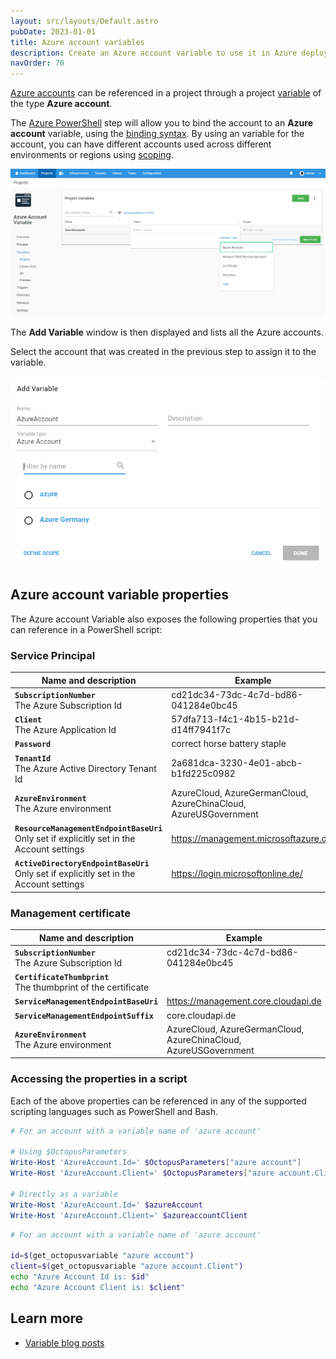 ```yaml
---
layout: src/layouts/Default.astro
pubDate: 2023-01-01
title: Azure account variables
description: Create an Azure account variable to use it in Azure deployment steps
navOrder: 70
---
```


[Azure accounts](/docs/infrastructure/accounts/azure/) can be referenced in a project through a project [variable](/docs/projects/variables/) of the type **Azure account**.

The [Azure PowerShell](/docs/deployments/azure/running-azure-powershell/) step will allow you to bind the account to an **Azure account** variable, using the [binding syntax](/docs/projects/variables/#Bindingsyntax-Referencingvariablesinstepdefinitions). By using an variable for the account, you can have different accounts used across different environments or regions using [scoping](/docs/projects/variables/#Bindingsyntax-Referencingvariablesinstepdefinitions).

![AWS Account variable](/docs/projects/variables/images/azure-account-variable.png "width=500")

The **Add Variable** window is then displayed and lists all the Azure accounts.

Select the account that was created in the previous step to assign it to the variable.

![Azure account variable selection](/docs/projects/variables/images/azure-account-variable-selection.png "width=500")

## Azure account variable properties

The Azure account Variable also exposes the following properties that you can reference in a PowerShell script:

### Service Principal

| Name and description | Example |
| -------------------- | ------------------------|
| **`SubscriptionNumber`** <br/> The Azure Subscription Id | cd21dc34-73dc-4c7d-bd86-041284e0bc45 |
| **`Client`** <br/> The Azure Application Id | 57dfa713-f4c1-4b15-b21d-d14ff7941f7c |
| **`Password`** <br/> | correct horse battery staple |
| **`TenantId`** <br/> The Azure Active Directory Tenant Id | 2a681dca-3230-4e01-abcb-b1fd225c0982 |
| **`AzureEnvironment`** <br/> The Azure environment | AzureCloud, AzureGermanCloud, AzureChinaCloud, AzureUSGovernment |
| **`ResourceManagementEndpointBaseUri`** <br/> Only set if explicitly set in the Account settings | https://management.microsoftazure.de/  |
| **`ActiveDirectoryEndpointBaseUri`** <br/> Only set if explicitly set in the Account settings | https://login.microsoftonline.de/ |

### Management certificate

| Name and description | Example|
| -------------------- | ------------------------|
| **`SubscriptionNumber`** <br/> The Azure Subscription Id | cd21dc34-73dc-4c7d-bd86-041284e0bc45 |
| **`CertificateThumbprint`** <br/> The thumbprint of the certificate | |
| **`ServiceManagementEndpointBaseUri`** <br/> | https://management.core.cloudapi.de |
| **`ServiceManagementEndpointSuffix`** <br/> | core.cloudapi.de  |
| **`AzureEnvironment`** <br/> The Azure environment | AzureCloud, AzureGermanCloud, AzureChinaCloud, AzureUSGovernment |

### Accessing the properties in a script

Each of the above properties can be referenced in any of the supported scripting languages such as PowerShell and Bash.

```powershell PowerShell
# For an account with a variable name of 'azure account'

# Using $OctopusParameters
Write-Host 'AzureAccount.Id=' $OctopusParameters["azure account"]
Write-Host 'AzureAccount.Client=' $OctopusParameters["azure account.Client"]

# Directly as a variable
Write-Host 'AzureAccount.Id=' $azureAccount
Write-Host 'AzureAccount.Client=' $azureaccountClient
```
```bash Bash
# For an account with a variable name of 'azure account'

id=$(get_octopusvariable "azure account")
client=$(get_octopusvariable "azure account.Client")
echo "Azure Account Id is: $id"
echo "Azure Account Client is: $client"
```

## Learn more

- [Variable blog posts](https://octopus.com/blog/tag/variables)